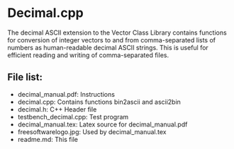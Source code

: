 # Decimal.cpp

The decimal ASCII extension to the Vector Class Library contains functions for conversion of integer 
vectors to and from comma-separated lists of numbers as human-readable decimal ASCII strings. 
This is useful for efficient reading and writing of comma-separated files.

## File list:

* decimal_manual.pdf: Instructions
* decimal.cpp: Contains functions bin2ascii and ascii2bin
* decimal.h: C++ Header file
* testbench_decimal.cpp: Test program
* decimal_manual.tex: Latex source for decimal_manual.pdf
* freesoftwarelogo.jpg: Used by decimal_manual.tex
* readme.md: This file

